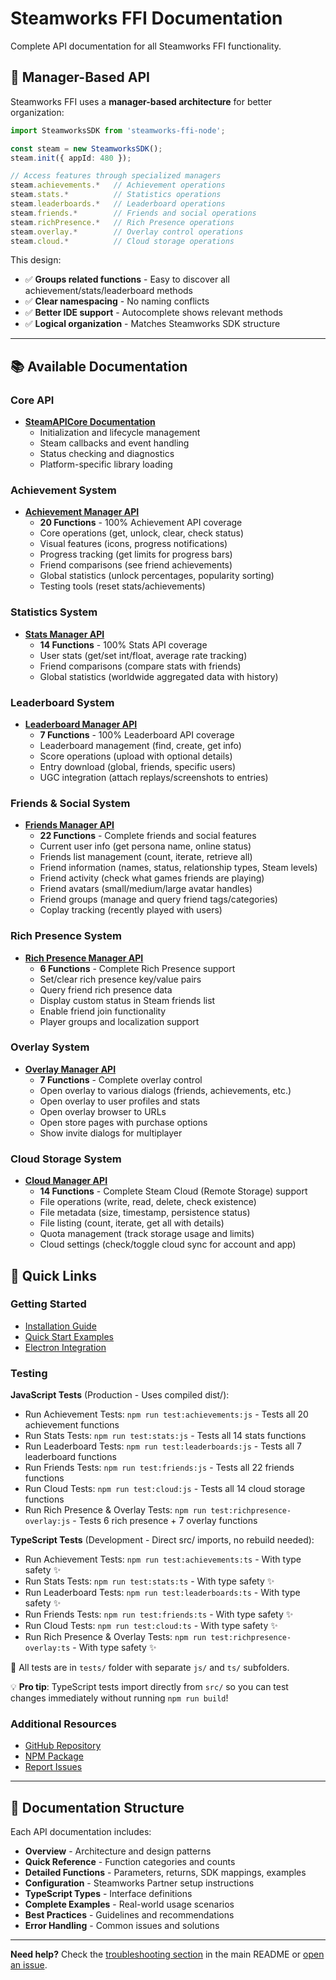 # Steamworks FFI Documentation

Complete API documentation for all Steamworks FFI functionality.

## 🎯 Manager-Based API

Steamworks FFI uses a **manager-based architecture** for better organization:

```typescript
import SteamworksSDK from 'steamworks-ffi-node';

const steam = new SteamworksSDK();
steam.init({ appId: 480 });

// Access features through specialized managers
steam.achievements.*   // Achievement operations
steam.stats.*          // Statistics operations  
steam.leaderboards.*   // Leaderboard operations
steam.friends.*        // Friends and social operations
steam.richPresence.*   // Rich Presence operations
steam.overlay.*        // Overlay control operations
steam.cloud.*          // Cloud storage operations
```

This design:
- ✅ **Groups related functions** - Easy to discover all achievement/stats/leaderboard methods
- ✅ **Clear namespacing** - No naming conflicts
- ✅ **Better IDE support** - Autocomplete shows relevant methods
- ✅ **Logical organization** - Matches Steamworks SDK structure

---

## 📚 Available Documentation

### Core API
- **[SteamAPICore Documentation](https://github.com/ArtyProf/steamworks-ffi-node/blob/main/docs/STEAM_API_CORE.md)**
  - Initialization and lifecycle management
  - Steam callbacks and event handling
  - Status checking and diagnostics
  - Platform-specific library loading

### Achievement System
- **[Achievement Manager API](https://github.com/ArtyProf/steamworks-ffi-node/blob/main/docs/ACHIEVEMENT_MANAGER.md)**
  - **20 Functions** - 100% Achievement API coverage
  - Core operations (get, unlock, clear, check status)
  - Visual features (icons, progress notifications)
  - Progress tracking (get limits for progress bars)
  - Friend comparisons (see friend achievements)
  - Global statistics (unlock percentages, popularity sorting)
  - Testing tools (reset stats/achievements)

### Statistics System
- **[Stats Manager API](https://github.com/ArtyProf/steamworks-ffi-node/blob/main/docs/STATS_MANAGER.md)**
  - **14 Functions** - 100% Stats API coverage
  - User stats (get/set int/float, average rate tracking)
  - Friend comparisons (compare stats with friends)
  - Global statistics (worldwide aggregated data with history)

### Leaderboard System
- **[Leaderboard Manager API](https://github.com/ArtyProf/steamworks-ffi-node/blob/main/docs/LEADERBOARD_MANAGER.md)**
  - **7 Functions** - 100% Leaderboard API coverage
  - Leaderboard management (find, create, get info)
  - Score operations (upload with optional details)
  - Entry download (global, friends, specific users)
  - UGC integration (attach replays/screenshots to entries)

### Friends & Social System
- **[Friends Manager API](https://github.com/ArtyProf/steamworks-ffi-node/blob/main/docs/FRIENDS_MANAGER.md)**
  - **22 Functions** - Complete friends and social features
  - Current user info (get persona name, online status)
  - Friends list management (count, iterate, retrieve all)
  - Friend information (names, status, relationship types, Steam levels)
  - Friend activity (check what games friends are playing)
  - Friend avatars (small/medium/large avatar handles)
  - Friend groups (manage and query friend tags/categories)
  - Coplay tracking (recently played with users)

### Rich Presence System
- **[Rich Presence Manager API](https://github.com/ArtyProf/steamworks-ffi-node/blob/main/docs/RICH_PRESENCE_MANAGER.md)**
  - **6 Functions** - Complete Rich Presence support
  - Set/clear rich presence key/value pairs
  - Query friend rich presence data
  - Display custom status in Steam friends list
  - Enable friend join functionality
  - Player groups and localization support

### Overlay System
- **[Overlay Manager API](https://github.com/ArtyProf/steamworks-ffi-node/blob/main/docs/OVERLAY_MANAGER.md)**
  - **7 Functions** - Complete overlay control
  - Open overlay to various dialogs (friends, achievements, etc.)
  - Open overlay to user profiles and stats
  - Open overlay browser to URLs
  - Open store pages with purchase options
  - Show invite dialogs for multiplayer

### Cloud Storage System
- **[Cloud Manager API](https://github.com/ArtyProf/steamworks-ffi-node/blob/main/docs/CLOUD_MANAGER.md)**
  - **14 Functions** - Complete Steam Cloud (Remote Storage) support
  - File operations (write, read, delete, check existence)
  - File metadata (size, timestamp, persistence status)
  - File listing (count, iterate, get all with details)
  - Quota management (track storage usage and limits)
  - Cloud settings (check/toggle cloud sync for account and app)

## 🚀 Quick Links

### Getting Started
- [Installation Guide](https://github.com/ArtyProf/steamworks-ffi-node#installation)
- [Quick Start Examples](https://github.com/ArtyProf/steamworks-ffi-node#quick-start)
- [Electron Integration](https://github.com/ArtyProf/steamworks-ffi-node#electron-integration)

### Testing

**JavaScript Tests** (Production - Uses compiled dist/):
- Run Achievement Tests: `npm run test:achievements:js` - Tests all 20 achievement functions
- Run Stats Tests: `npm run test:stats:js` - Tests all 14 stats functions
- Run Leaderboard Tests: `npm run test:leaderboards:js` - Tests all 7 leaderboard functions
- Run Friends Tests: `npm run test:friends:js` - Tests all 22 friends functions
- Run Cloud Tests: `npm run test:cloud:js` - Tests all 14 cloud storage functions
- Run Rich Presence & Overlay Tests: `npm run test:richpresence-overlay:js` - Tests 6 rich presence + 7 overlay functions

**TypeScript Tests** (Development - Direct src/ imports, no rebuild needed):
- Run Achievement Tests: `npm run test:achievements:ts` - With type safety ✨
- Run Stats Tests: `npm run test:stats:ts` - With type safety ✨
- Run Leaderboard Tests: `npm run test:leaderboards:ts` - With type safety ✨
- Run Friends Tests: `npm run test:friends:ts` - With type safety ✨
- Run Cloud Tests: `npm run test:cloud:ts` - With type safety ✨
- Run Rich Presence & Overlay Tests: `npm run test:richpresence-overlay:ts` - With type safety ✨

📁 All tests are in `tests/` folder with separate `js/` and `ts/` subfolders.

💡 **Pro tip**: TypeScript tests import directly from `src/` so you can test changes immediately without running `npm run build`!

### Additional Resources
- [GitHub Repository](https://github.com/ArtyProf/steamworks-ffi-node)
- [NPM Package](https://www.npmjs.com/package/steamworks-ffi-node)
- [Report Issues](https://github.com/ArtyProf/steamworks-ffi-node/issues)

---

## 📖 Documentation Structure

Each API documentation includes:
- **Overview** - Architecture and design patterns
- **Quick Reference** - Function categories and counts
- **Detailed Functions** - Parameters, returns, SDK mappings, examples
- **Configuration** - Steamworks Partner setup instructions
- **TypeScript Types** - Interface definitions
- **Complete Examples** - Real-world usage scenarios
- **Best Practices** - Guidelines and recommendations
- **Error Handling** - Common issues and solutions

---

**Need help?** Check the [troubleshooting section](https://github.com/ArtyProf/steamworks-ffi-node#troubleshooting) in the main README or [open an issue](https://github.com/ArtyProf/steamworks-ffi-node/issues).
